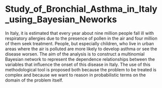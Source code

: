 # Study_of_Bronchial_Asthma_in_Italy_using_Bayesian_Neworks
In Italy, it is estimated that every year about nine million people fall ill with respiratory allergies due to the presence of pollen in the air and four million of them seek treatment. People, but especially children, who live in urban areas where the air is polluted are more likely to develop asthma or see the disease worsen. The aim of the analysis is to construct a multinomial Bayesian network to represent the dependence relationships between the variables that influence the onset of this disease in Italy. The use of this methodological tool is proposed both because the problem to be treated is complex and because we want to reason in probabilistic terms on the domain of the problem itself.
